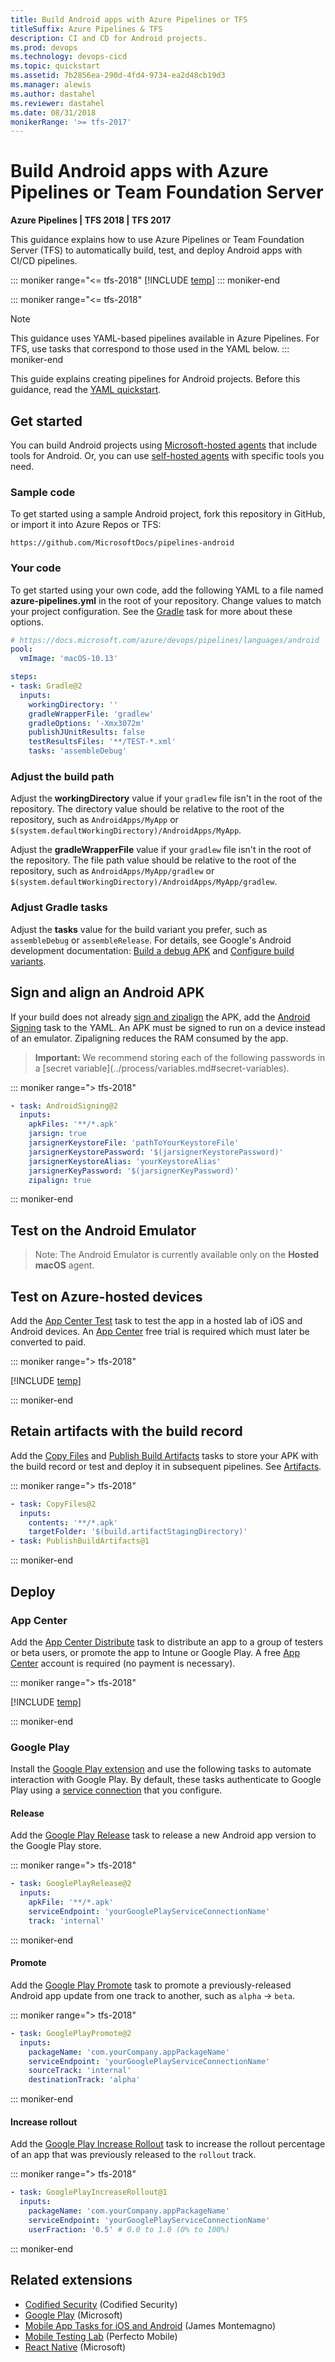 ```yaml
---
title: Build Android apps with Azure Pipelines or TFS
titleSuffix: Azure Pipelines & TFS
description: CI and CD for Android projects.
ms.prod: devops
ms.technology: devops-cicd
ms.topic: quickstart
ms.assetid: 7b2856ea-290d-4fd4-9734-ea2d48cb19d3
ms.manager: alewis
ms.author: dastahel
ms.reviewer: dastahel
ms.date: 08/31/2018
monikerRange: '>= tfs-2017'
---
```


# Build Android apps with Azure Pipelines or Team Foundation Server

**Azure Pipelines | TFS 2018 | TFS 2017**

This guidance explains how to use Azure Pipelines or Team Foundation Server (TFS) to automatically build, test, and deploy Android apps with CI/CD pipelines.

::: moniker range="<= tfs-2018"
[!INCLUDE [temp](../_shared/concept-rename-note.md)]
::: moniker-end

::: moniker range="<= tfs-2018"
> [!NOTE]
> 
> This guidance uses YAML-based pipelines available in Azure Pipelines. For TFS, use tasks that correspond to those used in the YAML below.
::: moniker-end

This guide explains creating pipelines for Android projects. Before this guidance, read the [YAML quickstart](../get-started-yaml.md).

## Get started

You can build Android projects using [Microsoft-hosted agents](../agents/hosted.md) that include tools for Android. Or, you can use [self-hosted agents](../agents/agents.md#install) with specific tools you need.

### Sample code

To get started using a sample Android project, fork this repository in GitHub, or import it into Azure Repos or TFS:

```
https://github.com/MicrosoftDocs/pipelines-android
```

### Your code

To get started using your own code, add the following YAML to a file named **azure-pipelines.yml** in the root of your repository.
Change values to match your project configuration. See the [Gradle](../tasks/build/gradle.md) task for more about these options.

```yaml
# https://docs.microsoft.com/azure/devops/pipelines/languages/android
pool:
  vmImage: 'macOS-10.13'

steps:
- task: Gradle@2
  inputs:
    workingDirectory: ''
    gradleWrapperFile: 'gradlew'
    gradleOptions: '-Xmx3072m'
    publishJUnitResults: false
    testResultsFiles: '**/TEST-*.xml'
    tasks: 'assembleDebug'
```

### Adjust the build path

Adjust the **workingDirectory** value if your `gradlew` file isn't in the root of the repository.
The directory value should be relative to the root of the repository,
such as `AndroidApps/MyApp` or `$(system.defaultWorkingDirectory)/AndroidApps/MyApp`.

Adjust the **gradleWrapperFile** value if your `gradlew` file isn't in the root of the repository.
The file path value should be relative to the root of the repository,
such as `AndroidApps/MyApp/gradlew` or `$(system.defaultWorkingDirectory)/AndroidApps/MyApp/gradlew`.

### Adjust Gradle tasks

Adjust the **tasks** value for the build variant you prefer, such as `assembleDebug` or `assembleRelease`.
For details, see Google's Android development documentation:
[Build a debug APK](https://developer.android.com/studio/build/building-cmdline#DebugMode) and
[Configure build variants](https://developer.android.com/studio/build/build-variants.html).

## Sign and align an Android APK

If your build does not already [sign and zipalign](https://developer.android.com/studio/publish/app-signing) the APK,
add the [Android Signing](../tasks/build/android-signing.md) task to the YAML.
An APK must be signed to run on a device instead of an emulator. Zipaligning reduces the RAM consumed by the app.

<blockquote><strong>Important: </strong>We recommend storing each of the following passwords in a [secret variable](../process/variables.md#secret-variables).</blockquote>

::: moniker range="> tfs-2018"

```yaml
- task: AndroidSigning@2
  inputs:
    apkFiles: '**/*.apk'
    jarsign: true
    jarsignerKeystoreFile: 'pathToYourKeystoreFile'
    jarsignerKeystorePassword: '$(jarsignerKeystorePassword)'
    jarsignerKeystoreAlias: 'yourKeystoreAlias'
    jarsignerKeyPassword: '$(jarsignerKeyPassword)'
    zipalign: true
```

::: moniker-end

## Test on the Android Emulator

> Note: The Android Emulator is currently available only on the **Hosted macOS** agent.

## Test on Azure-hosted devices

Add the [App Center Test](../tasks/test/app-center-test.md) task to test the app in a hosted lab of iOS and Android devices. An [App Center](https://appcenter.ms) free trial is required which must later be converted to paid.

::: moniker range="> tfs-2018"

[!INCLUDE [temp](../tasks/_shared/yaml/AppCenterTestV1.md)]

::: moniker-end

## Retain artifacts with the build record

Add the [Copy Files](../tasks/utility/copy-files.md) and [Publish Build Artifacts](../tasks/utility/publish-build-artifacts.md) tasks
to store your APK with the build record or test and deploy it in subsequent pipelines. See [Artifacts](../artifacts/pipeline-artifacts.md).

::: moniker range="> tfs-2018"

```yaml
- task: CopyFiles@2
  inputs:
    contents: '**/*.apk'
    targetFolder: '$(build.artifactStagingDirectory)'
- task: PublishBuildArtifacts@1
```

::: moniker-end

## Deploy

### App Center

Add the [App Center Distribute](../tasks/deploy/app-center-distribute.md) task to distribute an app to a group of testers or beta users,
or promote the app to Intune or Google Play. A free [App Center](https://appcenter.ms) account is required (no payment is necessary).

::: moniker range="> tfs-2018"

[!INCLUDE [temp](../tasks/_shared/yaml/AppCenterDistributeV1.md)]

::: moniker-end

### Google Play

Install the [Google Play extension](https://marketplace.visualstudio.com/items?itemName=ms-vsclient.google-play)
and use the following tasks to automate interaction with Google Play. By default, these tasks authenticate to Google Play
using a [service connection](..//library/service-endpoints.md) that you configure.

#### Release

Add the [Google Play Release](https://marketplace.visualstudio.com/items?itemName=ms-vsclient.google-play#user-content-google-play---release)
task to release a new Android app version to the Google Play store.

::: moniker range="> tfs-2018"

```yaml
- task: GooglePlayRelease@2
  inputs:
    apkFile: '**/*.apk'
    serviceEndpoint: 'yourGooglePlayServiceConnectionName'
    track: 'internal'
```

::: moniker-end

#### Promote

Add the [Google Play Promote](https://marketplace.visualstudio.com/items?itemName=ms-vsclient.google-play#user-content-google-play---promote)
task to promote a previously-released Android app update from one track to another, such as `alpha` &rarr; `beta`.

::: moniker range="> tfs-2018"

```yaml
- task: GooglePlayPromote@2
  inputs:
    packageName: 'com.yourCompany.appPackageName'
    serviceEndpoint: 'yourGooglePlayServiceConnectionName'
    sourceTrack: 'internal'
    destinationTrack: 'alpha'
```

::: moniker-end

#### Increase rollout

Add the [Google Play Increase Rollout](https://marketplace.visualstudio.com/items?itemName=ms-vsclient.google-play#user-content-google-play---increase-rollout)
task to increase the rollout percentage of an app that was previously released to the `rollout` track.

::: moniker range="> tfs-2018"

```yaml
- task: GooglePlayIncreaseRollout@1
  inputs:
    packageName: 'com.yourCompany.appPackageName'
    serviceEndpoint: 'yourGooglePlayServiceConnectionName'
    userFraction: '0.5' # 0.0 to 1.0 (0% to 100%)
```

::: moniker-end

## Related extensions

- [Codified Security](https://marketplace.visualstudio.com/items?itemName=codifiedsecurity.CodifiedSecurity) (Codified Security)  
- [Google Play](https://marketplace.visualstudio.com/items?itemName=ms-vsclient.google-play) (Microsoft)  
- [Mobile App Tasks for iOS and Android](https://marketplace.visualstudio.com/items?itemName=vs-publisher-473885.motz-mobile-buildtasks) (James Montemagno)  
- [Mobile Testing Lab](https://marketplace.visualstudio.com/items?itemName=Perfecto.PerfectoCQ) (Perfecto Mobile)  
- [React Native](https://marketplace.visualstudio.com/items?itemName=ms-vsclient.react-native-extension) (Microsoft)  
